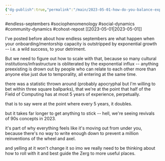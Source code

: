 ```yaml
---
{"dg-publish":true,"permalink":"/main/2023-05-01-how-do-you-balance-exponential-growth-with-doing-things-right/","noteIcon":"","created":"2023-08-09T17:15:38.753-04:00","updated":"2023-10-06T22:47:32.808-04:00"}
---
```


#endless-septembers #sociophenomenology #social-dynamics #community-dynamics #cohost-repost
[[2023-05-01\|2023-05-01]]

I've posted before about how endless septembers are what happen when your onboarding/mentorship capacity is outstripped by exponential growth -- i.e. a wild success, to your detriment.

But we need to figure out how to scale with that, because so many cultural institutions/infrastructure is obliterated by the exponential influx -- anything preexisting is drown out by people who can relate to each other more than anyone else just due to temporality, all entering at the same time.

there was a statistic thrown around (probably apocryphal but I'm willing to bet within three square ballparks), that we're at the point that half of the Field of Computing has at most 5 years of experience, perpetually.

that is to say were at the point where every 5 years, it doubles.

but it takes far longer to get anything to stick -- hell, we're seeing revivals of 90s concepts in 2023.

it's part of why everything feels like it's moving out from under you, because there's no way to write enough down to prevent a million reinventions of the wheel and axel.

and yelling at it won't change it so imo we really need to be thinking about how to roll with it and best guide the Zerg to more useful places.